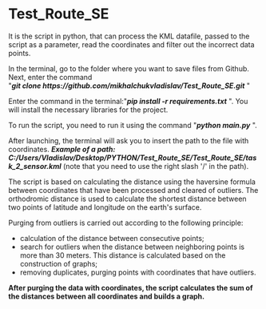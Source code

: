 # Test_Route_SE
It is the script in python, that can process the KML datafile, passed to the script as a parameter, read the coordinates and filter out the incorrect data points.

<p>In the terminal, go to the folder where you want to save files from Github. Next, enter the command<br />"<em><strong>git clone https://github.com/mikhalchukvladislav/Test_Route_SE.git</strong> </em>"</p>
<p>Enter the command in the terminal:"<em><strong>pip install -r requirements.txt</strong> </em>". You will install the necessary libraries for the project.</p>
<p>To run the script, you need to run it using the command "<em><strong>python main.py</strong></em> ".</p>
<p>After launching, the terminal will ask you to insert the path to the file with coordinates. <em><strong>Example of a path: C:/Users/Vladislav/Desktop/PYTHON/Test_Route_SE/Test_Route_SE/task_2_sensor.kml</strong></em> (note that you need to use the right slash '/' in the path).</p>
<p>The script is based on calculating the distance using the haversine formula between coordinates that have been processed and cleared of outliers. The orthodromic distance is used to calculate the shortest distance between two points of latitude and longitude on the earth's surface.</p>
<p>Purging from outliers is carried out according to the following principle:</p>
<ul>
<li>calculation of the distance between consecutive points;</li>
<li>search for outliers when the distance between neighboring points is more than 30 meters. This distance is calculated based on the construction of graphs;</li>
<li>removing duplicates, purging points with coordinates that have outliers.</li>
</ul>
<p><strong>After purging the data with coordinates, the script calculates the sum of the distances between all coordinates and builds a graph.</strong></p>
<p></p>
<p>&nbsp;</p>
<p></p>
<p>&nbsp;</p>
